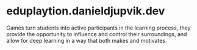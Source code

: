 # eduplaytion.danieldjupvik.dev
Games turn students into active participants in the learning process, they provide the opportunity to influence and control their surroundings, and allow for deep learning in a way that both makes and motivates.

